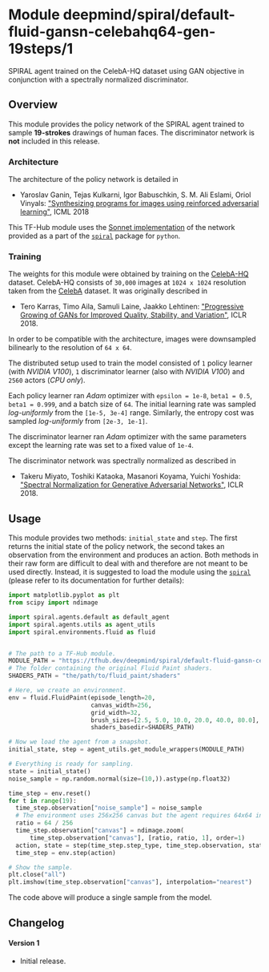 # Module deepmind/spiral/default-fluid-gansn-celebahq64-gen-19steps/1

SPIRAL agent trained on the CelebA-HQ dataset using GAN objective in conjunction
with a spectrally normalized discriminator.

<!-- dataset: celeba-hq -->
<!-- asset-path: legacy -->
<!-- module-type: image-rnn-agent -->
<!-- network-architecture: other -->
<!-- fine-tunable: false -->
<!-- format: hub -->


## Overview

This module provides the policy network of the SPIRAL agent trained to sample
**19-strokes** drawings of human faces. The discriminator network is **not**
included in this release.

### Architecture

The architecture of the policy network is detailed in

*   Yaroslav Ganin, Tejas Kulkarni, Igor Babuschkin, S. M. Ali Eslami, Oriol
    Vinyals:
    ["Synthesizing programs for images using reinforced adversarial learning"](http://proceedings.mlr.press/v80/ganin18a.html),
    ICML 2018

This TF-Hub module uses the
[Sonnet implementation](https://github.com/deepmind/spiral/blob/master/spiral/agents/default.py)
of the network provided as a part of the
[`spiral`](https://github.com/deepmind/spiral) package for `python`.

### Training

The weights for this module were obtained by training on the
[CelebA-HQ](https://github.com/tkarras/progressive_growing_of_gans) dataset.
CelebA-HQ consists of `30,000` images at `1024 x 1024` resolution taken from the
[CelebA](http://mmlab.ie.cuhk.edu.hk/projects/CelebA.html) dataset. It was
originally described in

*   Tero Karras, Timo Aila, Samuli Laine, Jaakko Lehtinen: ["Progressive Growing
    of GANs for Improved Quality, Stability, and
    Variation"](https://research.nvidia.com/publication/2017-10_Progressive-Growing-of),
    ICLR 2018.

In order to be compatible with the architecture, images were downsampled
bilinearly to the resolution of `64 x 64`.

The distributed setup used to train the model consisted of `1` policy learner
(with *NVIDIA V100*), `1` discriminator learner (also with *NVIDIA V100*) and
`2560` actors (*CPU only*).

Each policy learner ran *Adam* optimizer with `epsilon = 1e-8`, `beta1 = 0.5`,
`beta1 = 0.999`, and a batch size of `64`. The initial learning rate was sampled
*log-uniformly* from the `[1e-5, 3e-4]` range. Similarly, the entropy cost was
sampled *log-uniformly* from `[2e-3, 1e-1]`.

The discriminator learner ran *Adam* optimizer with the same parameters except
the learning rate was set to a fixed value of `1e-4`.

The discriminator network was spectrally normalized as described in

*   Takeru Miyato, Toshiki Kataoka, Masanori Koyama, Yuichi Yoshida:
    ["Spectral Normalization for Generative Adversarial Networks"](https://openreview.net/pdf?id=B1QRgziT-),
    ICLR 2018.

## Usage

This module provides two methods: `initial_state` and `step`. The first returns
the initial state of the policy network, the second takes an observation from
the environment and produces an action. Both methods in their raw form are
difficult to deal with and therefore are not meant to be used directly. Instead,
it is suggested to load the module using the
[`spiral`](https://github.com/deepmind/spiral) (please refer to its
documentation for further details):

```python
import matplotlib.pyplot as plt
from scipy import ndimage

import spiral.agents.default as default_agent
import spiral.agents.utils as agent_utils
import spiral.environments.fluid as fluid


# The path to a TF-Hub module.
MODULE_PATH = "https://tfhub.dev/deepmind/spiral/default-fluid-gansn-celebahq64-gen-19steps/1"
# The folder containing the original Fluid Paint shaders.
SHADERS_PATH = "the/path/to/fluid_paint/shaders"

# Here, we create an environment.
env = fluid.FluidPaint(episode_length=20,
                       canvas_width=256,
                       grid_width=32,
                       brush_sizes=[2.5, 5.0, 10.0, 20.0, 40.0, 80.0],
                       shaders_basedir=SHADERS_PATH)

# Now we load the agent from a snapshot.
initial_state, step = agent_utils.get_module_wrappers(MODULE_PATH)

# Everything is ready for sampling.
state = initial_state()
noise_sample = np.random.normal(size=(10,)).astype(np.float32)

time_step = env.reset()
for t in range(19):
  time_step.observation["noise_sample"] = noise_sample
  # The environment uses 256x256 canvas but the agent requires 64x64 input.
  ratio = 64 / 256
  time_step.observation["canvas"] = ndimage.zoom(
      time_step.observation["canvas"], [ratio, ratio, 1], order=1)
  action, state = step(time_step.step_type, time_step.observation, state)
  time_step = env.step(action)

# Show the sample.
plt.close("all")
plt.imshow(time_step.observation["canvas"], interpolation="nearest")
```

The code above will produce a single sample from the model.

## Changelog

#### Version 1

*   Initial release.
